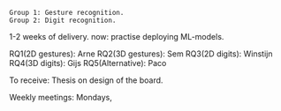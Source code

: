 	Group 1: Gesture recognition.
	Group 2: Digit recognition.

1-2 weeks of delivery.
now: practise deploying ML-models.

RQ1(2D gestures): Arne 
RQ2(3D gestures): Sem
RQ3(2D digits): Winstijn
RQ4(3D digits): Gijs
RQ5(Alternative): Paco

To receive: Thesis on design of the board.

Weekly meetings: Mondays, 